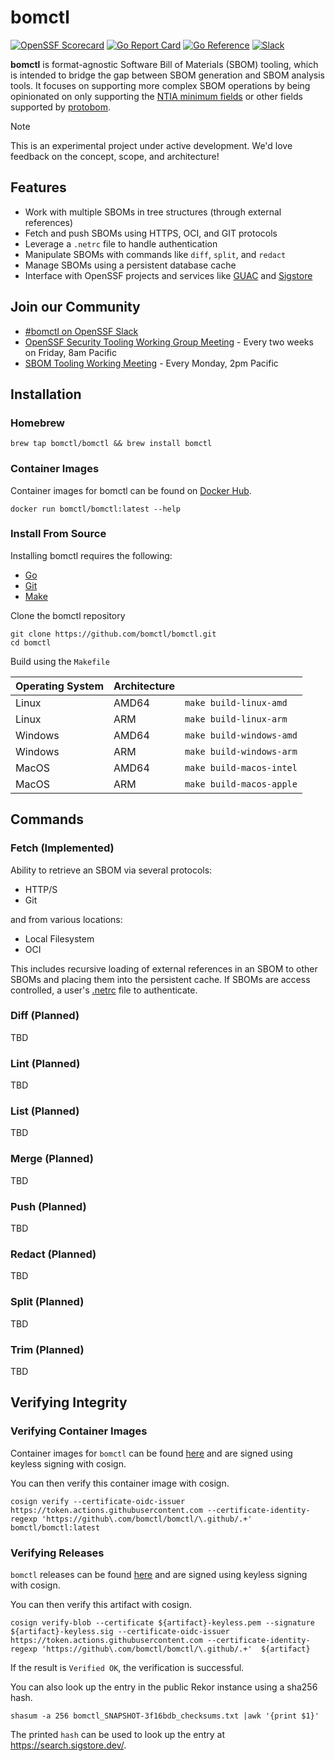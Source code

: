 # bomctl

[![OpenSSF Scorecard](https://api.securityscorecards.dev/projects/github.com/bomctl/bomctl/badge)](https://securityscorecards.dev/viewer/?uri=github.com/bomctl/bomctl)
[![Go Report Card](https://goreportcard.com/badge/github.com/bomctl/bomctl)](https://goreportcard.com/report/github.com/bomctl/bomctl)
[![Go Reference](https://pkg.go.dev/badge/github.com/bomctl/bomctl.svg)](https://pkg.go.dev/github.com/bomctl/bomctl)
[![Slack](https://img.shields.io/badge/slack-openssf/bomctl-white.svg?logo=slack)](https://slack.openssf.org/#bomctl)

__bomctl__ is format-agnostic Software Bill of Materials (SBOM) tooling, which is intended to bridge the gap between SBOM generation and SBOM analysis tools. It focuses on supporting more complex SBOM operations by being opinionated on only supporting the [NTIA minimum fields](https://www.ntia.doc.gov/files/ntia/publications/sbom_minimum_elements_report.pdf) or other fields supported by [protobom](https://github.com/protobom/protobom).

> [!NOTE]
> This is an experimental project under active development. We'd love feedback on the concept, scope, and architecture!

## Features

- Work with multiple SBOMs in tree structures (through external references)
- Fetch and push SBOMs using HTTPS, OCI, and GIT protocols
- Leverage a `.netrc` file to handle authentication
- Manipulate SBOMs with commands like `diff`, `split`, and `redact`
- Manage SBOMs using a persistent database cache
- Interface with OpenSSF projects and services like [GUAC](https://guac.sh/) and [Sigstore](https://www.sigstore.dev/)

## Join our Community

- [#bomctl on OpenSSF Slack](https://openssf.slack.com/archives/C06ED5VB81W)
- [OpenSSF Security Tooling Working Group Meeting](https://zoom-lfx.platform.linuxfoundation.org/meeting/94897563315?password=7f03d8e7-7bc9-454e-95bd-6e1e09cb3b0b) - Every two weeks on Friday, 8am Pacific
- [SBOM Tooling Working Meeting](https://zoom-lfx.platform.linuxfoundation.org/meeting/92103679564?password=c351279a-5cec-44a4-ab5b-e4342da0e43f) - Every Monday, 2pm Pacific

## Installation

### Homebrew

```shell
brew tap bomctl/bomctl && brew install bomctl
```

### Container Images

Container images for bomctl can be found on [Docker Hub](https://hub.docker.com/r/bomctl/bomctl).

``` shell
docker run bomctl/bomctl:latest --help
```

### Install From Source

Installing bomctl requires the following:

- [Go](https://go.dev/dl/)
- [Git](https://git-scm.com/downloads)
- [Make](https://www.gnu.org/software/make/manual/make.html)

Clone the bomctl repository

``` shell
git clone https://github.com/bomctl/bomctl.git
cd bomctl
```

Build using the `Makefile`

| Operating System | Architecture ||
|------------------|--------------|-------------------------|
| Linux            | AMD64        | `make build-linux-amd`  |
| Linux            | ARM          | `make build-linux-arm`  |
| Windows          | AMD64        | `make build-windows-amd`|
| Windows          | ARM          | `make build-windows-arm`|
| MacOS            | AMD64        | `make build-macos-intel`|
| MacOS            | ARM          | `make build-macos-apple`|

## Commands

### Fetch (Implemented)

Ability to retrieve an SBOM via several protocols:

- HTTP/S
- Git

and from various locations:

- Local Filesystem
- OCI

This includes recursive loading of external references in an SBOM to other SBOMs and placing them into the persistent cache. If SBOMs are access controlled, a user's [.netrc](https://www.gnu.org/software/inetutils/manual/html_node/The-_002enetrc-file.html) file to authenticate.

### Diff (Planned)

TBD

### Lint (Planned)

TBD

### List (Planned)

TBD

### Merge (Planned)

TBD

### Push (Planned)

TBD

### Redact (Planned)

TBD

### Split (Planned)

TBD

### Trim (Planned)

TBD

## Verifying Integrity

### Verifying Container Images

Container images for `bomctl` can be found [here](https://hub.docker.com/r/bomctl/bomctl) and are signed
using keyless signing with cosign.

You can then verify this container image with cosign.

``` shell
cosign verify --certificate-oidc-issuer https://token.actions.githubusercontent.com --certificate-identity-regexp 'https://github\.com/bomctl/bomctl/\.github/.+'  bomctl/bomctl:latest
```

### Verifying Releases

`bomctl` releases can be found [here](https://github.com/bomctl/bomctl/releases) and are signed
using keyless signing with cosign.

You can then verify this artifact with cosign.

``` shell
cosign verify-blob --certificate ${artifact}-keyless.pem --signature ${artifact}-keyless.sig --certificate-oidc-issuer https://token.actions.githubusercontent.com --certificate-identity-regexp 'https://github\.com/bomctl/bomctl/\.github/.+'  ${artifact}
```

If the result is `Verified OK`, the verification is successful.

You can also look up the entry in the public Rekor instance using a sha256 hash.

``` shell
shasum -a 256 bomctl_SNAPSHOT-3f16bdb_checksums.txt |awk '{print $1}'
```

The printed `hash` can be used to look up the entry at <https://search.sigstore.dev/>.
